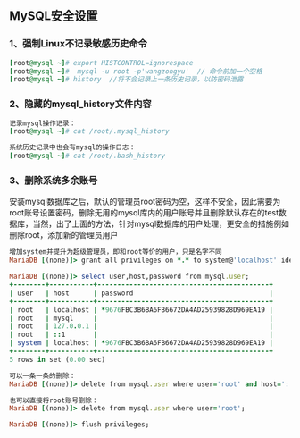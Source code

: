 ## MySQL安全设置

### 1、强制Linux不记录敏感历史命令
```ruby
[root@mysql ~]# export HISTCONTROL=ignorespace
[root@mysql ~]#  mysql -u root -p'wangzongyu'  // 命令前加一个空格
[root@mysql ~]# history  //将不会记录上一条历史记录，以防密码泄露
```

### 2、隐藏的mysql_history文件内容
```ruby
记录mysql操作记录：
[root@mysql ~]# cat /root/.mysql_history 

系统历史记录中也会有mysql的操作日志：
[root@mysql ~]# cat /root/.bash_history
```

### 3、删除系统多余账号
安装mysql数据库之后，默认的管理员root密码为空，这样不安全，因此需要为root账号设置密码，删除无用的mysql库内的用户账号并且删除默认存在的test数据库，当然，出了上面的方法，针对mysql数据库的用户处理，更安全的措施例如删除root，添加新的管理员用户
```ruby
增加system并提升为超级管理员，即和root等价的用户，只是名字不同
MariaDB [(none)]> grant all privileges on *.* to system@'localhost' identified by 'wangzongyu' with grant option;

```
```ruby
MariaDB [(none)]> select user,host,password from mysql.user;
+--------+-----------+-------------------------------------------+
| user   | host      | password                                  |
+--------+-----------+-------------------------------------------+
| root   | localhost | *9676FBC3B6BA6FB6672DA4AD25939828D969EA19 |
| root   | mysql     |                                           |
| root   | 127.0.0.1 |                                           |
| root   | ::1       |                                           |
| system | localhost | *9676FBC3B6BA6FB6672DA4AD25939828D969EA19 |
+--------+-----------+-------------------------------------------+
5 rows in set (0.00 sec)

可以一条一条的删除：
MariaDB [(none)]> delete from mysql.user where user='root' and host='::1';

也可以直接将root账号删除：
MariaDB [(none)]> delete from mysql.user where user='root';

MariaDB [(none)]> flush privileges;

```